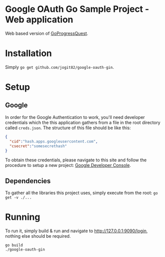 # Google OAuth Go Sample Project - Web application

Web based version of [GoProgressQuest](https://github.com/jogit82/goprogressquest).

# Installation

Simply `go get github.com/jogit82/google-oauth-gin`.

# Setup

## Google

In order for the Google Authentication to work, you'll need developer credentials which the this application gathers from a file in the root directory called `creds.json`. The structure of this file should be like this:

```json
{
  "cid":"hash.apps.googleusercontent.com",
  "csecret":"somesecrethash"
}
```

To obtain these credentials, please navigate to this site and follow the procedure to setup a new project: [Google Developer Console](https://console.developers.google.com/iam-admin/projects).

## Dependencies

To gather all the libraries this project uses, simply execute from the root: `go get -v ./...`

# Running

To run it, simply build & run and navigate to http://127.0.0.1:9090/login, nothing else should be required.

```
go build
./google-oauth-gin
```
